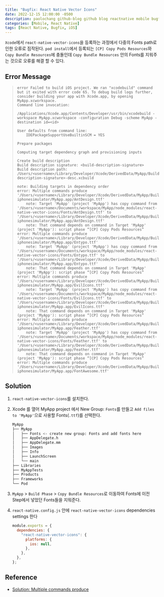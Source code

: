```yaml
---
title: "Bugfix: React Native Vector Icons"
date: 2022-12-15 12:00:00 -0500
description: paolochang github-blog github blog reactnative mobile bugfix
categories: [Mobile, React Native]
tags: [React Native, Bugfix, iOS]
---
```


<style type='text/css'>
.rouge-code pre {
  overflow: auto !important;
  overflow-wrap: anywhere !important;
  white-space: pre-wrap;
}
</style>

`Xcode`에서 `react-native-vector-icons`을 등록하는 과정에서 다중의 Fonts path로 인한 오류로 짐작된다. `pod install`에서 등록되는 `[CP] Copy Pods Resources`와 `Copy Bundle Resources`에 충돌인데 `Copy Bundle Resources` 안의 Fonts를 지워주는 것으로 오류를 해결 할 수 있다.

## Error Message

> ```
> error Failed to build iOS project. We ran "xcodebuild" command but it exited with error code 65. To debug build logs further, consider building your app with Xcode.app, by opening MyApp.xcworkspace.
> Command line invocation:
>     /Applications/Xcode.app/Contents/Developer/usr/bin/xcodebuild -workspace MyApp.xcworkspace -configuration Debug -scheme MyApp -destination id=<id>
>
> User defaults from command line:
>     IDEPackageSupportUseBuiltinSCM = YES
>
> Prepare packages
>
> Computing target dependency graph and provisioning inputs
>
> Create build description
> Build description signature: <build-description-signature>
> Build description path: /Users/<username>/Library/Developer/Xcode/DerivedData/MyApp/Build/Intermediates.noindex/XCBuildData/<build-description-signature>-desc.xcbuild
>
> note: Building targets in dependency order
> error: Multiple commands produce '/Users/<username>/Library/Developer/Xcode/DerivedData/MyApp/Build/Products/Debug-iphonesimulator/MyApp.app/AntDesign.ttf'
>     note: Target 'MyApp' (project 'MyApp') has copy command from '/Users/<username>/Documents/workspace/MyApp/node_modules/react-native-vector-icons/Fonts/AntDesign.ttf' to '/Users/<username>/Library/Developer/Xcode/DerivedData/MyApp/Build/Products/Debug-iphonesimulator/MyApp.app/AntDesign.ttf'
>     note: That command depends on command in Target 'MyApp' (project 'MyApp'): script phase “[CP] Copy Pods Resources”
> error: Multiple commands produce '/Users/<username>/Library/Developer/Xcode/DerivedData/MyApp/Build/Products/Debug-iphonesimulator/MyApp.app/Entypo.ttf'
>     note: Target 'MyApp' (project 'MyApp') has copy command from '/Users/<username>/Documents/workspace/MyApp/node_modules/react-native-vector-icons/Fonts/Entypo.ttf' to '/Users/<username>/Library/Developer/Xcode/DerivedData/MyApp/Build/Products/Debug-iphonesimulator/MyApp.app/Entypo.ttf'
>     note: That command depends on command in Target 'MyApp' (project 'MyApp'): script phase “[CP] Copy Pods Resources”
> error: Multiple commands produce '/Users/<username>/Library/Developer/Xcode/DerivedData/MyApp/Build/Products/Debug-iphonesimulator/MyApp.app/EvilIcons.ttf'
>     note: Target 'MyApp' (project 'MyApp') has copy command from '/Users/<username>/Documents/workspace/MyApp/node_modules/react-native-vector-icons/Fonts/EvilIcons.ttf' to '/Users/<username>/Library/Developer/Xcode/DerivedData/MyApp/Build/Products/Debug-iphonesimulator/MyApp.app/EvilIcons.ttf'
>     note: That command depends on command in Target 'MyApp' (project 'MyApp'): script phase “[CP] Copy Pods Resources”
> error: Multiple commands produce '/Users/<username>/Library/Developer/Xcode/DerivedData/MyApp/Build/Products/Debug-iphonesimulator/MyApp.app/Feather.ttf'
>     note: Target 'MyApp' (project 'MyApp') has copy command from '/Users/<username>/Documents/workspace/MyApp/node_modules/react-native-vector-icons/Fonts/Feather.ttf' to '/Users/<username>/Library/Developer/Xcode/DerivedData/MyApp/Build/Products/Debug-iphonesimulator/MyApp.app/Feather.ttf'
>     note: That command depends on command in Target 'MyApp' (project 'MyApp'): script phase “[CP] Copy Pods Resources”
> error: Multiple commands produce '/Users/<username>/Library/Developer/Xcode/DerivedData/MyApp/Build/Products/Debug-iphonesimulator/MyApp.app/FontAwesome.ttf'
> ```

## Solution

1. `react-native-vector-icons`를 설치한다.

2. Xcode 를 열어 MyApp project 에서 New Group: `Fonts`를 만들고 `Add files to 'MyApp'`으로 사용할 Fonts(`.ttf`)를 선택한다.

   ```sh
   MyApp
   ├── MyApp
   │   ├── Fonts <- create new group: Fonts and add fonts here
   │   ├── AppDelegate.h
   │   ├── AppDelegate.mm
   │   ├── Images
   │   ├── Info
   │   ├── LaunchScreen
   │   └── main
   ├── Libraries
   ├── MyAppTests
   ├── Products
   ├── Frameworks
   └── Pod
   ```

3. `MyApp` > `Build Phase` > `Copy Bundle Resources`로 이동하여 Fonts에 이전 Step에서 넣었던 Fonts들을 지워준다.

4. `react-native.config.js` 안에 `react-native-vector-icons` dependencies settings 한다

   ```js
   module.exports = {
     dependencies: {
       "react-native-vector-icons": {
         platforms: {
           ios: null,
         },
       },
     },
   };
   ```

## Reference

- [Solution: Multiple commands produce](https://github.com/oblador/react-native-vector-icons/issues/1074#issuecomment-534053163)
